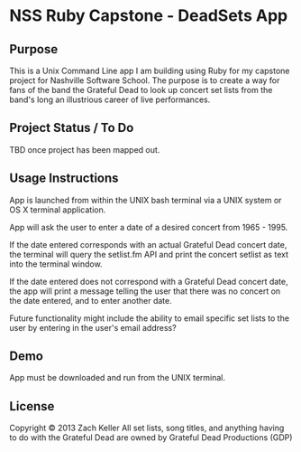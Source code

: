 <h1>NSS Ruby Capstone - DeadSets App</h1>

<h2>Purpose</h2>

<p>This is a Unix Command Line app I am building using Ruby for my capstone project for Nashville Software School.
The purpose is to create a way for fans of the band the Grateful Dead to look up concert set lists from the band's long an illustrious career of live performances.</p>


<h2>Project Status / To Do</h2>

<p>TBD once project has been mapped out.</p>



<h2>Usage Instructions</h2>

<p>App is launched from within the UNIX bash terminal via a UNIX system or OS X terminal application.

App will ask the user to enter a date of a desired concert from 1965 - 1995.

If the date entered corresponds with an actual Grateful Dead concert date, the terminal will query the setlist.fm API and print the concert setlist as text into the terminal window.

If the date entered does not correspond with a Grateful Dead concert date, the app will print a message telling the user that there was no concert on the date entered, and to enter another date.

Future functionality might include the ability to email specific set lists to the user by entering in the user's email address?<p>




<h2>Demo</h2>

<p>App must be downloaded and run from the UNIX terminal.</p>




<h2>License</h2>

<p>Copyright © 2013 Zach Keller
All set lists, song titles, and anything having to do with the Grateful Dead are owned by Grateful Dead Productions (GDP)</p>
